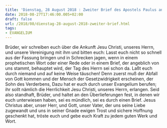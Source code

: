 ```yaml
---
title: 'Dienstag, 28 August 2018 : Zweiter Brief des Apostels Paulus an die Thessalonicher 2,1-3a.14-17.'
date: 2018-08-27T17:46:00.005+02:00
draft: false
url: /2018/08/dienstag-28-august-2018-zweiter-brief.html
tags: 
- EVANGELIUM
---
```


Brüder, wir schreiben euch über die Ankunft Jesu Christi, unseres Herrn, und unsere Vereinigung mit ihm und bitten euch: Lasst euch nicht so schnell aus der Fassung bringen und in Schrecken jagen, wenn in einem prophetischen Wort oder einer Rede oder in einem Brief, der angeblich von uns stammt, behauptet wird, der Tag des Herrn sei schon da. Laßt euch durch niemand und auf keine Weise täuschen! Denn zuerst muß der Abfall von Gott kommen und der Mensch der Gesetzwidrigkeit erscheinen, der Sohn des Verderbens, Dazu hat er euch durch unser Evangelium berufen; ihr sollt nämlich die Herrlichkeit Jesu Christi, unseres Herrn, erlangen. Seid also standhaft, Brüder, und haltet an den Überlieferungen fest, in denen wir euch unterwiesen haben, sei es mündlich, sei es durch einen Brief. Jesus Christus aber, unser Herr, und Gott, unser Vater, der uns seine Liebe zugewandt und uns in seiner Gnade ewigen Trost und sichere Hoffnung geschenkt hat, tröste euch und gebe euch Kraft zu jedem guten Werk und Wort.